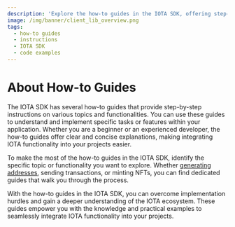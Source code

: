 ```yaml
---
description: 'Explore the how-to guides in the IOTA SDK, offering step-by-step instructions on various topics and functionalities.'
image: /img/banner/client_lib_overview.png
tags:
  - how-to guides
  - instructions
  - IOTA SDK
  - code examples
---
```


# About How-to Guides

The IOTA SDK has several how-to guides that provide step-by-step instructions on various topics and functionalities. You
can use these guides to understand and implement specific tasks or features within your application. Whether you are a
beginner or an experienced developer, the how-to guides offer clear and concise explanations, making integrating IOTA
functionality into your projects easier.

To make the most of the how-to guides in the IOTA SDK, identify the specific topic or functionality you want to explore.
Whether [generating addresses](account-output/create-address.mdx), sending transactions,
or minting NFTs, you can find dedicated guides that walk you through the process.

With the how-to guides in the IOTA SDK, you can overcome implementation hurdles and gain a deeper understanding
of the IOTA ecosystem. These guides empower you with the knowledge and practical examples to seamlessly integrate IOTA
functionality into your projects.
